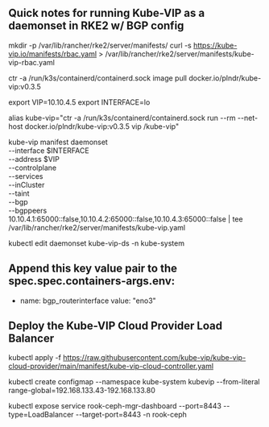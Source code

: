 ## Quick notes for running Kube-VIP as a daemonset in RKE2 w/ BGP config

mkdir -p /var/lib/rancher/rke2/server/manifests/
curl -s https://kube-vip.io/manifests/rbac.yaml > /var/lib/rancher/rke2/server/manifests/kube-vip-rbac.yaml

ctr -a /run/k3s/containerd/containerd.sock image pull docker.io/plndr/kube-vip:v0.3.5

export VIP=10.10.4.5
export INTERFACE=lo

alias kube-vip="ctr -a /run/k3s/containerd/containerd.sock run --rm --net-host docker.io/plndr/kube-vip:v0.3.5 vip /kube-vip"

kube-vip manifest daemonset \
    --interface $INTERFACE \
    --address $VIP \
    --controlplane \
    --services \
    --inCluster \
    --taint \
    --bgp \
    --bgppeers 10.10.4.1:65000::false,10.10.4.2:65000::false,10.10.4.3:65000::false | tee /var/lib/rancher/rke2/server/manifests/kube-vip.yaml

kubectl edit daemonset kube-vip-ds -n kube-system
## Append this key value pair to the spec.spec.containers-args.env:
 - name: bgp_routerinterface
   value: "eno3"


## Deploy the Kube-VIP Cloud Provider Load Balancer

kubectl apply -f https://raw.githubusercontent.com/kube-vip/kube-vip-cloud-provider/main/manifest/kube-vip-cloud-controller.yaml

kubectl create configmap --namespace kube-system kubevip --from-literal range-global=192.168.133.43-192.168.133.80

kubectl expose service rook-ceph-mgr-dashboard --port=8443 --type=LoadBalancer --target-port=8443 -n rook-ceph
